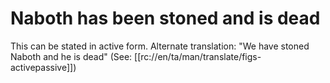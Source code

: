 # Naboth has been stoned and is dead

This can be stated in active form. Alternate translation: "We have stoned Naboth and he is dead" (See: [[rc://en/ta/man/translate/figs-activepassive]])

